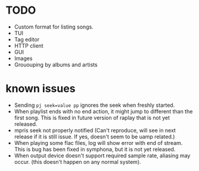 # TODO
- Custom format for listing songs.
- TUI
- Tag editor
- HTTP client
- GUI
- Images
- Grououping by albums and artists

# known issues
- Sending `pj seek=value pp` ignores the seek when freshly started.
- When playlist ends with no end action, it might jump to different than the
  first song. This is fixed in future version of raplay that is not yet
  released.
- mpris seek not properly notified (Can't reproduce, will see in next release
  if it is still issue. If yes, doesn't seem to be uamp related.)
- When playing some flac files, log will show error with end of stream. This is
  bug has been fixed in symphona, but it is not yet released.
- When output device doesn't support required sample rate, aliasing may occur.
  (this doesn't happen on any normal system).
